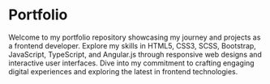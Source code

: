 # Portfolio
Welcome to my portfolio repository showcasing my journey and projects as a frontend developer.
Explore my skills in HTML5, CSS3, SCSS, Bootstrap, JavaScript, TypeScript, and Angular.js through responsive web designs and interactive user interfaces. Dive into my commitment to crafting engaging digital experiences and exploring the latest in frontend technologies.
